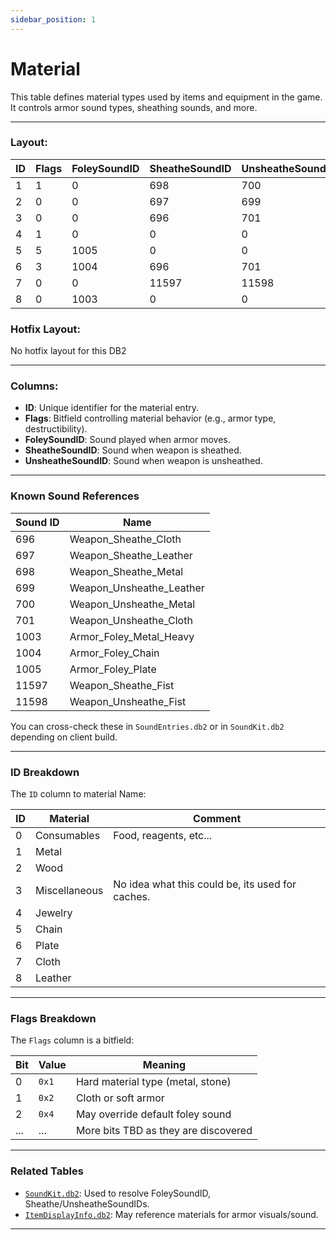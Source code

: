 ```yaml
---
sidebar_position: 1
---
```


# Material

This table defines material types used by items and equipment in the game. It controls armor sound types, sheathing sounds, and more.

---

### Layout:

| ID | Flags | FoleySoundID | SheatheSoundID | UnsheatheSoundID |
|---|---|---|---|---|
| 1 | 1 | 0 | 698 | 700 |
| 2 | 0 | 0 | 697 | 699 |
| 3 | 0 | 0 | 696 | 701 |
| 4 | 1 | 0 | 0 | 0 |
| 5 | 5 | 1005 | 0 | 0 |
| 6 | 3 | 1004 | 696 | 701 |
| 7 | 0 | 0 | 11597 | 11598 |
| 8 | 0 | 1003 | 0 | 0 |


### Hotfix Layout:
No hotfix layout for this DB2

---

### Columns:

- **ID**: Unique identifier for the material entry.
- **Flags**: Bitfield controlling material behavior (e.g., armor type, destructibility).
- **FoleySoundID**: Sound played when armor moves.
- **SheatheSoundID**: Sound when weapon is sheathed.
- **UnsheatheSoundID**: Sound when weapon is unsheathed.

---

### Known Sound References

| Sound ID | Name |
|----------|------|
| 696 | Weapon_Sheathe_Cloth |
| 697 | Weapon_Sheathe_Leather |
| 698 | Weapon_Sheathe_Metal |
| 699 | Weapon_Unsheathe_Leather |
| 700 | Weapon_Unsheathe_Metal |
| 701 | Weapon_Unsheathe_Cloth |
| 1003 | Armor_Foley_Metal_Heavy |
| 1004 | Armor_Foley_Chain |
| 1005 | Armor_Foley_Plate |
| 11597 | Weapon_Sheathe_Fist |
| 11598 | Weapon_Unsheathe_Fist |

You can cross-check these in `SoundEntries.db2` or in `SoundKit.db2` depending on client build.

---

### ID Breakdown

The `ID` column to material Name:

| ID | Material | Comment |
|-----|-------|---------|
| 0 | Consumables | Food, reagents, etc... |
| 1 | Metal |  |
| 2 | Wood | |
| 3 | Miscellaneous | No idea what this could be, its used for caches. |
| 4 | Jewelry |  |
| 5 | Chain |  |
| 6 | Plate |  |
| 7 | Cloth |  |
| 8 | Leather |  |

---


### Flags Breakdown

The `Flags` column is a bitfield:

| Bit | Value | Meaning |
|-----|-------|---------|
| 0 | `0x1` | Hard material type (metal, stone) |
| 1 | `0x2` | Cloth or soft armor |
| 2 | `0x4` | May override default foley sound |
| ... | ... | More bits TBD as they are discovered |

---



### Related Tables

- [`SoundKit.db2`](../soundkit-db2): Used to resolve FoleySoundID, Sheathe/UnsheatheSoundIDs.
- [`ItemDisplayInfo.db2`](../itemdisplayinfo-db2): May reference materials for armor visuals/sound.

---